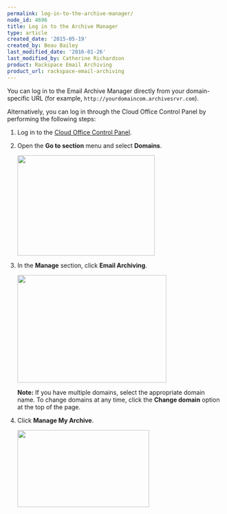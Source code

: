 ```yaml
---
permalink: log-in-to-the-archive-manager/
node_id: 4696
title: Log in to the Archive Manager
type: article
created_date: '2015-05-19'
created_by: Beau Bailey
last_modified_date: '2016-01-26'
last_modified_by: Catherine Richardson
product: Rackspace Email Archiving
product_url: rackspace-email-archiving
---
```


You can log in to the Email Archive Manager directly from your
domain-specific URL (for example, `http://yourdomaincom.archivesrvr.com`).

Alternatively, you can log in through the Cloud Office Control Panel by
performing the following steps:

1.  Log in to the [Cloud Office Control
    Panel](https://cp.rackspace.com).

2.  Open the **Go to section** menu and select **Domains**.

    <img src="{% asset_path rackspace-email-archiving/log-in-to-the-archive-manager/Logging%20in%20to%20Archiving%20Manager%201a.png %}" width="319" height="233" />

3.  In the **Manage** section, click **Email Archiving**.

    <img src="{% asset_path rackspace-email-archiving/log-in-to-the-archive-manager/Logging%20in%20to%20Archiving%20Manager%202a.png %}" width="346" height="250" />

    **Note:**  If you have multiple domains, select the appropriate
    domain name. To change domains at any time, click the **Change
    domain** option at the top of the page.

4.  Click **Manage My Archive**.

    <img src="{% asset_path rackspace-email-archiving/log-in-to-the-archive-manager/Screen%20Shot%202015-08-25%20at%2012.30.34%20PM.png %}" width="306" height="179" />
